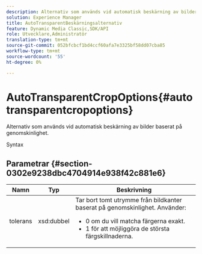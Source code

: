 ```yaml
---
description: Alternativ som används vid automatisk beskärning av bilder baserat på genomskinlighet.
solution: Experience Manager
title: AutoTransparentBeskärningsalternativ
feature: Dynamic Media Classic,SDK/API
role: Utvecklare,Administratör
translation-type: tm+mt
source-git-commit: 052bfcbcf1bd4ccf60afa7e3325bf58dd07cba85
workflow-type: tm+mt
source-wordcount: '55'
ht-degree: 0%

---
```



# AutoTransparentCropOptions{#autotransparentcropoptions}

Alternativ som används vid automatisk beskärning av bilder baserat på genomskinlighet.

Syntax

## Parametrar {#section-0302e9238dbc4704914e938f42c881e6}

<table id="table_F6A0DBA37F704C2097C617A0A6767566"> 
 <thead> 
  <tr> 
   <th colname="col1" class="entry"> Namn </th> 
   <th colname="col2" class="entry"> Typ </th> 
   <th colname="col3" class="entry"> Beskrivning </th> 
  </tr> 
 </thead>
 <tbody> 
  <tr> 
   <td colname="col1"> <span class="codeph"> tolerans</span> </td> 
   <td colname="col2"> <span class="codeph"> xsd:dubbel</span> </td> 
   <td colname="col3">Tar bort tomt utrymme från bildkanter baserat på genomskinlighet. Använder: 
    <ul id="ul_FE5423B857AE43FCBA7A9AEA76C754CC">
     <li id="li_01E3BD0AB8DA4C408B47CB02B269404A">0 om du vill matcha färgerna exakt. </li>
     <li id="li_FCE21384265D4ECE9C0D785F1BB32C3A">1 för att möjliggöra de största färgskillnaderna. </li>
    </ul></td> 
  </tr> 
 </tbody> 
</table>

